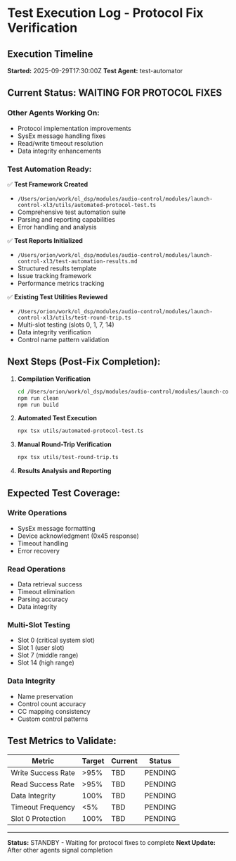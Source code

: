 # Test Execution Log - Protocol Fix Verification

## Execution Timeline
**Started:** 2025-09-29T17:30:00Z
**Test Agent:** test-automator

## Current Status: WAITING FOR PROTOCOL FIXES

### Other Agents Working On:
- Protocol implementation improvements
- SysEx message handling fixes
- Read/write timeout resolution
- Data integrity enhancements

### Test Automation Ready:
✅ **Test Framework Created**
- `/Users/orion/work/ol_dsp/modules/audio-control/modules/launch-control-xl3/utils/automated-protocol-test.ts`
- Comprehensive test automation suite
- Parsing and reporting capabilities
- Error handling and analysis

✅ **Test Reports Initialized**
- `/Users/orion/work/ol_dsp/modules/audio-control/modules/launch-control-xl3/test-automation-results.md`
- Structured results template
- Issue tracking framework
- Performance metrics tracking

✅ **Existing Test Utilities Reviewed**
- `/Users/orion/work/ol_dsp/modules/audio-control/modules/launch-control-xl3/utils/test-round-trip.ts`
- Multi-slot testing (slots 0, 1, 7, 14)
- Data integrity verification
- Control name pattern validation

## Next Steps (Post-Fix Completion):

1. **Compilation Verification**
   ```bash
   cd /Users/orion/work/ol_dsp/modules/audio-control/modules/launch-control-xl3
   npm run clean
   npm run build
   ```

2. **Automated Test Execution**
   ```bash
   npx tsx utils/automated-protocol-test.ts
   ```

3. **Manual Round-Trip Verification**
   ```bash
   npx tsx utils/test-round-trip.ts
   ```

4. **Results Analysis and Reporting**

## Expected Test Coverage:

### Write Operations
- SysEx message formatting
- Device acknowledgment (0x45 response)
- Timeout handling
- Error recovery

### Read Operations
- Data retrieval success
- Timeout elimination
- Parsing accuracy
- Data integrity

### Multi-Slot Testing
- Slot 0 (critical system slot)
- Slot 1 (user slot)
- Slot 7 (middle range)
- Slot 14 (high range)

### Data Integrity
- Name preservation
- Control count accuracy
- CC mapping consistency
- Custom control patterns

## Test Metrics to Validate:

| Metric | Target | Current | Status |
|--------|---------|---------|--------|
| Write Success Rate | >95% | TBD | PENDING |
| Read Success Rate | >95% | TBD | PENDING |
| Data Integrity | 100% | TBD | PENDING |
| Timeout Frequency | <5% | TBD | PENDING |
| Slot 0 Protection | 100% | TBD | PENDING |

---
**Status:** STANDBY - Waiting for protocol fixes to complete
**Next Update:** After other agents signal completion
